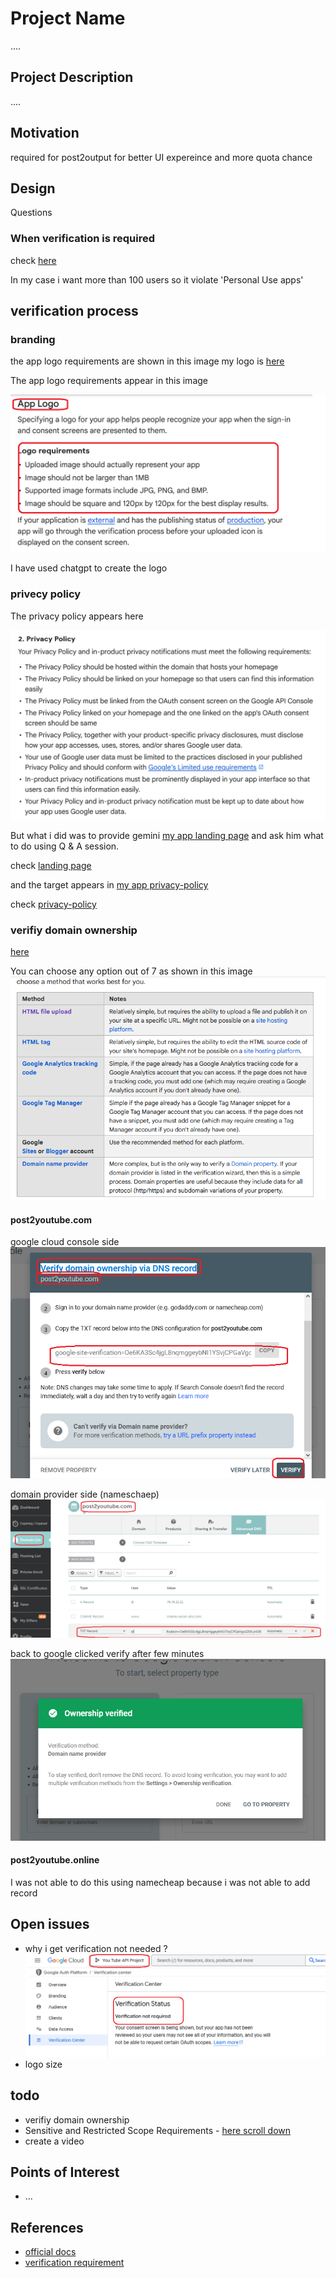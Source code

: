 <h1>Project Name</h1>
....

<h2>Project Description</h2>
....

<h2>Motivation</h2>
required for post2output for better UI expereince and more quota chance

<h2>Design</h2>
Questions

<h3>When verification is required</h3>
check <a href='https://support.google.com/cloud/answer/13464323/?sjid=10071116415336674414-EU#exemptions'>here</a>

In my case i want more than 100 users so it violate 'Personal Use apps'

<h2>verification process</h2>

<h3>branding</h3>
the app logo requirements are shown in this image
my logo is <a href='https://github.com/NathanKr/post2youtube-website-private/blob/main/public/images/post2youtube_logo_120x120.png'>here</a>

The app logo requirements appear in this image

<img src='./figs/app-logo-requirements.png'/>

I have used chatgpt to create the logo

<h3>privecy policy</h3>

The privacy policy appears here

<img src='./figs/privacy-policy.png'/>

But what i did was to provide gemini <a href='https://www.post2youtube.com'>my app landing page</a> and ask him what to do using Q & A session.

check <a href='./figs/post2youtube.com.png'>landing page</a>

and the target appears in <a href='https://www.post2youtube.com/privacy-policy'>my app privacy-policy</a>


check <a href='./figs/post2youtube-privacy-policy.com.png'>privacy-policy</a>

<h3>verifiy domain ownership</h3>
<a href='https://support.google.com/webmasters/answer/9008080?sjid=6673206062964333071-EU'>here</a></li>

You can choose any option out of 7 as shown in this image 
<img src='./figs/7-domain-verification-options.png'/>

<h4>post2youtube.com</h4>

google cloud console side <img  src='./figs/verify-google-side.png'/>

domain provider side (nameschaep) <img  src='./figs/verify-namecheap-side.png'/>

back to google clicked verify after few minutes <img src='./figs/google-verified.png'/>

<h4>post2youtube.online</h4>
I was not able to do this using namecheap because i was not able to add record

<h2>Open issues</h2>
<ul>
    <li>why i get verification not needed ? <img src='./figs/verification-not-needed.png'/></li>
    <li>logo size</li>
   
</ul>

<h2>todo</h2>
<ul>
    <li>verifiy domain ownership </li>
    <li>Sensitive and Restricted Scope Requirements - <a href='https://support.google.com/cloud/answer/13464321?hl=en'>here scroll down</a></li>
    <li>create a video </li>
</ul>

<h2>Points of Interest</h2>
<ul>
    <li>...</li>
   
</ul>

<h2>References</h2>
<ul>
    <li><a href='https://support.google.com/cloud/answer/13463073?hl=en'>official docs</a></li>
    <li><a href='https://support.google.com/cloud/answer/13464321?hl=en&ref_topic=13460882&sjid=7676787867668491552-EU'>verification requirement</a></li>
</ul>
